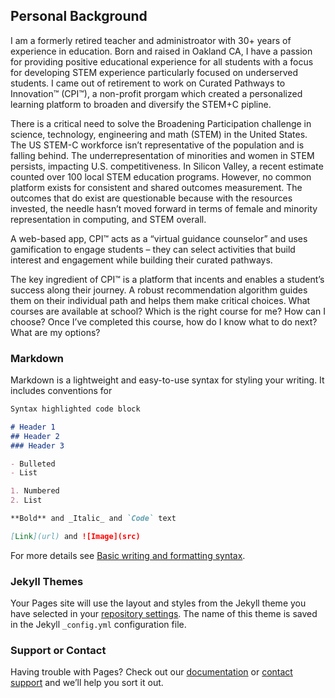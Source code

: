 ## Personal Background

I am a formerly retired teacher and administroator with 30+ years of experience in education. 
Born and raised in Oakland CA, I have a passion for providing positive educational experience for all students with a focus for developing 
STEM experience particularly focused on underserved students. I came out of retirement to work on Curated Pathways to Innovation™ (CPI™), a 
non-profit prorgam which created a personalized learning platform to broaden and diversify the STEM+C pipline. 

There is a critical need to solve the Broadening Participation challenge in science, technology, engineering and math (STEM) in the United 
States. The US STEM-C workforce isn’t representative of the population and is falling behind. The underrepresentation of minorities and women
in STEM persists, impacting U.S. competitiveness. In Silicon Valley, a recent estimate counted over 100 local STEM education programs. 
However, no common platform exists for consistent and shared outcomes measurement. The outcomes that do exist are questionable because with 
the resources invested, the needle hasn’t moved forward in terms of female and minority representation in computing, and STEM overall.
 
A web-based app, CPI™ acts as a “virtual guidance counselor” and uses gamification to engage students – they can select activities that build interest and engagement while building their curated pathways.

The key ingredient of CPI™ is a platform that incents and enables a student’s success along their journey. A robust recommendation algorithm guides them on their individual path and helps them make critical choices. What courses are available at school? Which is the right course for me? How can I choose? Once I’ve completed this course, how do I know what to do next? What are my options?

### Markdown

Markdown is a lightweight and easy-to-use syntax for styling your writing. It includes conventions for

```markdown
Syntax highlighted code block

# Header 1
## Header 2
### Header 3

- Bulleted
- List

1. Numbered
2. List

**Bold** and _Italic_ and `Code` text

[Link](url) and ![Image](src)
```

For more details see [Basic writing and formatting syntax](https://docs.github.com/en/github/writing-on-github/getting-started-with-writing-and-formatting-on-github/basic-writing-and-formatting-syntax).

### Jekyll Themes

Your Pages site will use the layout and styles from the Jekyll theme you have selected in your [repository settings](https://github.com/PhilGonsalves/pgonsalves.github.io/settings/pages). The name of this theme is saved in the Jekyll `_config.yml` configuration file.

### Support or Contact

Having trouble with Pages? Check out our [documentation](https://docs.github.com/categories/github-pages-basics/) or [contact support](https://support.github.com/contact) and we’ll help you sort it out.
